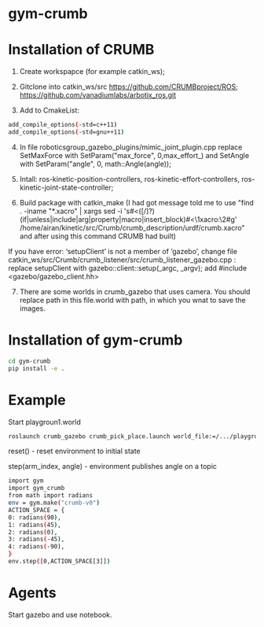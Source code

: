 # gym-crumb



# Installation of CRUMB

1. Create workspapce (for example catkin_ws);

2. Gitclone into catkin_ws/src https://github.com/CRUMBproject/ROS; https://github.com/vanadiumlabs/arbotix_ros.git

3. Add to CmakeList:
```bash
add_compile_options(-std=c++11)
add_compile_options(-std=gnu++11)
```

4. In file roboticsgroup_gazebo_plugins/mimic_joint_plugin.cpp replace SetMaxForce with SetParam("max_force", 0,max_effort_) and SetAngle with SetParam("angle", 0, math::Angle(angle));

5. Intall: ros-kinetic-position-controllers, ros-kinetic-effort-controllers, ros-kinetic-joint-state-controller;

6. Build package with catkin_make (I had got message told me to use "find . -iname "*.xacro" | xargs sed -i 's#<\([/]\?\)\(if\|unless\|include\|arg\|property\|macro\|insert_block\)#<\1xacro:\2#g' /home/airan/kinetic/src/Crumb/crumb_description/urdf/crumb.xacro" and after using this command CRUMB had built)

If you have error: ‘setupClient’ is not a member of ‘gazebo’, change file catkin_ws/src/Crumb/crumb_listener/src/crumb_listener_gazebo.cpp : replace setupClient with gazebo::client::setup(_argc, _argv); add #include <gazebo/gazebo_client.hh>

7. There are some worlds in crumb_gazebo that uses camera. You should replace path in this file.world with path, in which you wnat to save the images.
	

# Installation of gym-crumb

```bash
cd gym-crumb
pip install -e .
```

# Example

Start playgroun1.world
```bash
roslaunch crumb_gazebo crumb_pick_place.launch world_file:=/.../playground1.world
```
reset() - reset environment to initial state

step(arm_index, angle) - environment publishes angle on a topic
```bash
import gym
import gym_crumb
from math import radians
env = gym.make("crumb-v0")  
ACTION_SPACE = {
0: radians(90),
1: radians(45),
2: radians(0),
3: radians(-45),
4: radians(-90),
}
env.step([0,ACTION_SPACE[3]])
```


# Agents

Start gazebo and use notebook.

